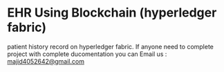 # EHR Using Blockchain (hyperledger fabric)

patient history record on hyperledger fabric. If anyone need to complete project with complete ducomentation you can Email us : majid4052642@gmail.com

